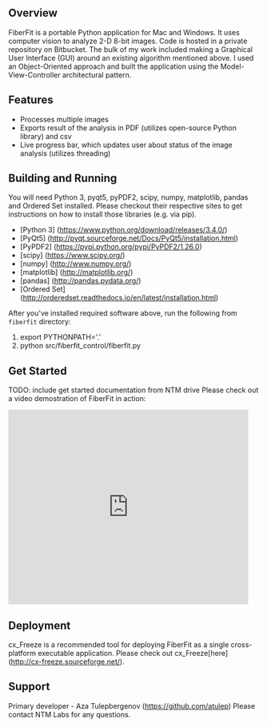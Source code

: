 ## Overview
FiberFit is a portable Python application for Mac and Windows. It uses computer vision to analyze 2-D 8-bit images. Code is hosted in a private repository on Bitbucket. The bulk of my work included making a Graphical User Interface (GUI) around an existing algorithm mentioned above. I used an Object-Oriented approach and built the application using the Model-View-Controller architectural pattern.

## Features
* Processes multiple images
* Exports result of the analysis in PDF (utilizes open-source Python library) and csv
* Live progress bar, which updates user about status of the image analysis (utilizes threading)

## Building and Running
You will need Python 3, pyqt5, pyPDF2, scipy, numpy, matplotlib, pandas and Ordered Set installed. Please checkout 
their respective sites to get instructions on how to install those libraries (e.g. via pip).
* [Python 3] (https://www.python.org/download/releases/3.4.0/)
* [PyQt5] (http://pyqt.sourceforge.net/Docs/PyQt5/installation.html)
* [PyPDF2] (https://pypi.python.org/pypi/PyPDF2/1.26.0)
* [scipy] (https://www.scipy.org/) 
* [numpy] (http://www.numpy.org/)
* [matplotlib] (http://matplotlib.org/)
* [pandas] (http://pandas.pydata.org/)
* [Ordered Set] (http://orderedset.readthedocs.io/en/latest/installation.html)

After you've installed required software above, run the following from ```fiberfit``` directory:
 1. export PYTHONPATH='.'
 1. python src/fiberfit_control/fiberfit.py

## Get Started
TODO: include get started documentation from NTM drive
Please check out a video demostration of FiberFit in action:
<iframe  title="FiberFit demo" width="480" height="390" src="https://www.youtube.com/watch?v=ZIm1AxTubYo" frameborder="0" allowfullscreen></iframe> 

## Deployment
cx_Freeze is a recommended tool for deploying FiberFit as a single cross-platform executable application. 
Please check out cx_Freeze[here] (http://cx-freeze.sourceforge.net/).

## Support
Primary developer - Aza Tulepbergenov (https://github.com/atulep)
Please contact NTM Labs for any questions.

